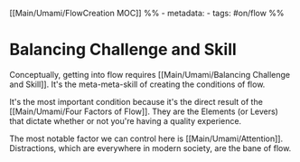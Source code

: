 [[Main/Umami/FlowCreation MOC]]
%% - metadata:
	- tags: #on/flow %%
# Balancing Challenge and Skill
Conceptually, getting into flow requires [[Main/Umami/Balancing Challenge and Skill]]. It's the meta-meta-skill of creating the conditions of flow.

It's the most important condition because it's the direct result of the [[Main/Umami/Four Factors of Flow]]. They are the Elements (or Levers) that dictate whether or not you're having a quality experience.

The most notable factor we can control here is [[Main/Umami/Attention]]. Distractions, which are everywhere in modern society, are the bane of flow. 
